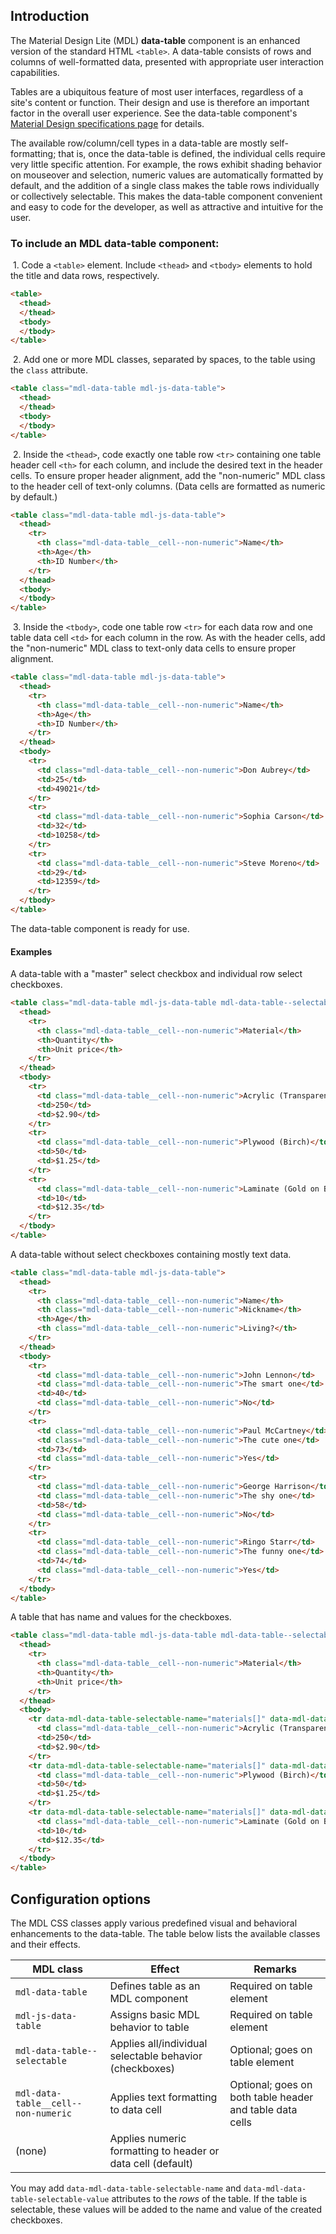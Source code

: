 ## Introduction

The Material Design Lite (MDL) **data-table** component is an enhanced version of the standard HTML `<table>`. A data-table consists of rows and columns of well-formatted data, presented with appropriate user interaction capabilities.

Tables are a ubiquitous feature of most user interfaces, regardless of a site's content or function. Their design and use is therefore an important factor in the overall user experience. See the data-table component's [Material Design specifications page](http://www.google.com/design/spec/components/data-tables.html) for details.

The available row/column/cell types in a data-table are mostly self-formatting; that is, once the data-table is defined, the individual cells require very little specific attention. For example, the rows exhibit shading behavior on mouseover and selection, numeric values are automatically formatted by default, and the addition of a single class makes the table rows individually or collectively selectable. This makes the data-table component convenient and easy to code for the developer, as well as attractive and intuitive for the user.

### To include an MDL **data-table** component:

&nbsp;1. Code a `<table>` element. Include `<thead>` and `<tbody>` elements to hold the title and data rows, respectively.
```html
<table>
  <thead>
  </thead>
  <tbody>
  </tbody>
</table>
```

&nbsp;2. Add one or more MDL classes, separated by spaces, to the table using the `class` attribute.
```html
<table class="mdl-data-table mdl-js-data-table">
  <thead>
  </thead>
  <tbody>
  </tbody>
</table>
```

&nbsp;2. Inside the `<thead>`, code exactly one table row `<tr>` containing one table header cell `<th>` for each column, and include the desired text in the header cells. To ensure proper header alignment, add the "non-numeric" MDL class to the header cell of text-only columns. (Data cells are formatted as numeric by default.)
```html
<table class="mdl-data-table mdl-js-data-table">
  <thead>
    <tr>
      <th class="mdl-data-table__cell--non-numeric">Name</th>
      <th>Age</th>
      <th>ID Number</th>
    </tr>
  </thead>
  <tbody>
  </tbody>
</table>
```

&nbsp;3. Inside the `<tbody>`, code one table row `<tr>` for each data row and one table data cell `<td>` for each column in the row. As with the header cells, add the "non-numeric" MDL class to text-only data cells to ensure proper alignment.
```html
<table class="mdl-data-table mdl-js-data-table">
  <thead>
    <tr>
      <th class="mdl-data-table__cell--non-numeric">Name</th>
      <th>Age</th>
      <th>ID Number</th>
    </tr>
  </thead>
  <tbody>
    <tr>
      <td class="mdl-data-table__cell--non-numeric">Don Aubrey</td>
      <td>25</td>
      <td>49021</td>
    </tr>
    <tr>
      <td class="mdl-data-table__cell--non-numeric">Sophia Carson</td>
      <td>32</td>
      <td>10258</td>
    </tr>
    <tr>
      <td class="mdl-data-table__cell--non-numeric">Steve Moreno</td>
      <td>29</td>
      <td>12359</td>
    </tr>
  </tbody>
</table>
```

The data-table component is ready for use.

#### Examples

A data-table with a "master" select checkbox and individual row select checkboxes.
```html
<table class="mdl-data-table mdl-js-data-table mdl-data-table--selectable">
  <thead>
    <tr>
      <th class="mdl-data-table__cell--non-numeric">Material</th>
      <th>Quantity</th>
      <th>Unit price</th>
    </tr>
  </thead>
  <tbody>
    <tr>
      <td class="mdl-data-table__cell--non-numeric">Acrylic (Transparent)</td>
      <td>250</td>
      <td>$2.90</td>
    </tr>
    <tr>
      <td class="mdl-data-table__cell--non-numeric">Plywood (Birch)</td>
      <td>50</td>
      <td>$1.25</td>
    </tr>
    <tr>
      <td class="mdl-data-table__cell--non-numeric">Laminate (Gold on Blue)</td>
      <td>10</td>
      <td>$12.35</td>
    </tr>
  </tbody>
</table>
```

A data-table without select checkboxes containing mostly text data.
```html
<table class="mdl-data-table mdl-js-data-table">
  <thead>
    <tr>
      <th class="mdl-data-table__cell--non-numeric">Name</th>
      <th class="mdl-data-table__cell--non-numeric">Nickname</th>
      <th>Age</th>
      <th class="mdl-data-table__cell--non-numeric">Living?</th>
    </tr>
  </thead>
  <tbody>
    <tr>
      <td class="mdl-data-table__cell--non-numeric">John Lennon</td>
      <td class="mdl-data-table__cell--non-numeric">The smart one</td>
      <td>40</td>
      <td class="mdl-data-table__cell--non-numeric">No</td>
    </tr>
    <tr>
      <td class="mdl-data-table__cell--non-numeric">Paul McCartney</td>
      <td class="mdl-data-table__cell--non-numeric">The cute one</td>
      <td>73</td>
      <td class="mdl-data-table__cell--non-numeric">Yes</td>
    </tr>
    <tr>
      <td class="mdl-data-table__cell--non-numeric">George Harrison</td>
      <td class="mdl-data-table__cell--non-numeric">The shy one</td>
      <td>58</td>
      <td class="mdl-data-table__cell--non-numeric">No</td>
    </tr>
    <tr>
      <td class="mdl-data-table__cell--non-numeric">Ringo Starr</td>
      <td class="mdl-data-table__cell--non-numeric">The funny one</td>
      <td>74</td>
      <td class="mdl-data-table__cell--non-numeric">Yes</td>
    </tr>
  </tbody>
</table>
```

A table that has name and values for the checkboxes.
```html
<table class="mdl-data-table mdl-js-data-table mdl-data-table--selectable">
  <thead>
    <tr>
      <th class="mdl-data-table__cell--non-numeric">Material</th>
      <th>Quantity</th>
      <th>Unit price</th>
    </tr>
  </thead>
  <tbody>
    <tr data-mdl-data-table-selectable-name="materials[]" data-mdl-data-table-selectable-value="acrylic">
      <td class="mdl-data-table__cell--non-numeric">Acrylic (Transparent)</td>
      <td>250</td>
      <td>$2.90</td>
    </tr>
    <tr data-mdl-data-table-selectable-name="materials[]" data-mdl-data-table-selectable-value="plywood">
      <td class="mdl-data-table__cell--non-numeric">Plywood (Birch)</td>
      <td>50</td>
      <td>$1.25</td>
    </tr>
    <tr data-mdl-data-table-selectable-name="materials[]" data-mdl-data-table-selectable-value="laminate">
      <td class="mdl-data-table__cell--non-numeric">Laminate (Gold on Blue)</td>
      <td>10</td>
      <td>$12.35</td>
    </tr>
  </tbody>
</table>
```

## Configuration options

The MDL CSS classes apply various predefined visual and behavioral enhancements to the data-table. The table below lists the available classes and their effects.

| MDL class | Effect | Remarks |
|-----------|--------|---------|
| `mdl-data-table` | Defines table as an MDL component | Required on table element|
| `mdl-js-data-table` | Assigns basic MDL behavior to table | Required on table element|
| `mdl-data-table--selectable` | Applies all/individual selectable behavior (checkboxes) | Optional; goes on table element |
| `mdl-data-table__cell--non-numeric` | Applies text formatting to data cell | Optional; goes on both table header and table data cells |
| (none) | Applies numeric formatting to header or data cell (default) |  |

You may add `data-mdl-data-table-selectable-name` and `data-mdl-data-table-selectable-value` attributes to the *rows* of the table. If the table is selectable, these values will be added to the name and value of the created checkboxes.
